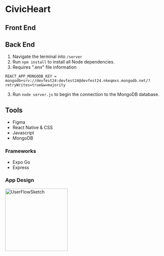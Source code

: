 # CivicHeart


## Front End

## Back End
1. Navigate the terminal into `/server`
2. Run `npm install` to install all Node dependencies.
3. Requires ".env" file information
```
REACT_APP_MONGODB_KEY = mongodb+srv://devfest24:devfest24@devfest24.nkeqmxs.mongodb.net/?retryWrites=true&w=majority
```
3. Run `node server.js` to begin the connection to the MongoDB database.

## Tools

- Figma
- React Native & CSS
- Javascript
- MongoDB

### Frameworks
- Expo Go
- Express

### App Design
<img src="https://cdn.discordapp.com/attachments/1200628145502568458/1203588385852358716/Untitled_Notebook_3-1.jpg" width="200" alt="UserFlowSketch">